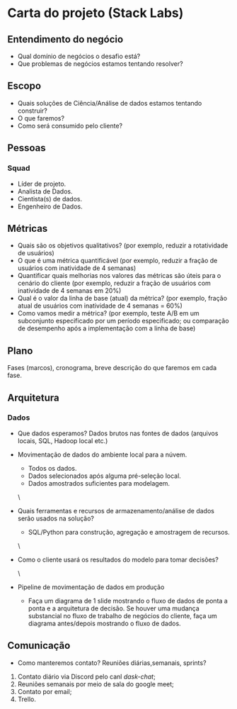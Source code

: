 # Carta do projeto (Stack Labs)

## Entendimento do negócio

* Qual domínio de negócios o desafio está?
* Que problemas de negócios estamos tentando resolver?

## Escopo

* Quais soluções de Ciência/Análise de dados estamos tentando construir?
* O que faremos?
* Como será consumido pelo cliente?

## Pessoas

### Squad

* Líder de projeto.
* Analista de Dados.
* Cientista(s) de dados.
* Engenheiro de Dados.

## Métricas

* Quais são os objetivos qualitativos? (por exemplo, reduzir a rotatividade de usuários)
* O que é uma métrica quantificável (por exemplo, reduzir a fração de usuários com inatividade de 4 semanas)
* Quantificar quais melhorias nos valores das métricas são úteis para o cenário do cliente (por exemplo, reduzir a fração de usuários com inatividade de 4 semanas em 20%)
* Qual é o valor da linha de base (atual) da métrica? (por exemplo, fração atual de usuários com inatividade de 4 semanas = 60%)
* Como vamos medir a métrica? (por exemplo, teste A/B em um subconjunto especificado por um período especificado; ou comparação de desempenho após a implementação com a linha de base)

## Plano

Fases (marcos), cronograma, breve descrição do que faremos em cada fase.

## Arquitetura

### Dados

* Que dados esperamos? Dados brutos nas fontes de dados (arquivos locais, SQL, Hadoop local etc.)
* Movimentação de dados do ambiente local para a núvem.
  * Todos os dados.
  * Dados selecionados após alguma pré-seleção local.
  * Dados amostrados suficientes para modelagem.

  \
* Quais ferramentas e recursos de armazenamento/análise de dados serão usados ​​na solução?
  * SQL/Python para construção, agregação e amostragem de recursos.

  \
* Como o cliente usará os resultados do modelo para tomar decisões?

  \
* Pipeline de movimentação de dados em produção
  * Faça um diagrama de 1 slide mostrando o fluxo de dados de ponta a ponta e a arquitetura de decisão. Se houver uma mudança substancial no fluxo de trabalho de negócios do cliente, faça um diagrama antes/depois mostrando o fluxo de dados.

## Comunicação

* Como manteremos contato? Reuniões diárias,semanais, sprints?

1. Contato diário via Discord pelo canl *dask-chat*;
2. Reuniões semanais por meio de sala do google meet;
3. Contato por email;
4. Trello.


